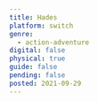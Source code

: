 ```yaml
---
title: Hades
platform: switch
genre:
  - action-adventure
digital: false
physical: true
guide: false
pending: false
posted: 2021-09-29
---
```

